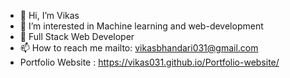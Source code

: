 - 👋 Hi, I’m Vikas
- 👀 I’m interested in Machine learning and web-development
- 🌱 Full Stack Web Developer
- 📫 How to reach me mailto: vikasbhandari031@gmail.com
- Portfolio Website : https://vikas031.github.io/Portfolio-website/

<!---
Vikas031/Vikas031 is a ✨ special ✨ repository because its `README.md` (this file) appears on your GitHub profile.
You can click the Preview link to take a look at your changes.
--->
